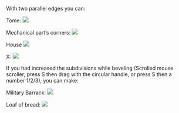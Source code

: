 
With two parallel edges you can:

Tome:
![](https://i.imgur.com/kvpInBt.png)

Mechanical part’s corners:
![](https://i.imgur.com/D7y0WhQ.png)

House
![](https://i.imgur.com/WyGcFTf.png)

X:
![](https://i.imgur.com/0ZU7Cgt.png)

If you had increased the subdivisions while beveling (Scrolled mouse scroller, press S then drag with the circular handle, or press S then a number 1/2/3), you can make:

Military Barrack:
![](https://i.imgur.com/WHy4k7Z.png)
  

Loaf of bread:
![](https://i.imgur.com/66CEIj9.png)
